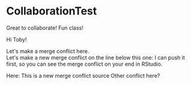# CollaborationTest

Great to collaborate! Fun class!  
  
Hi Toby!  
  
Let's make a merge conflict here.  
Let's make a new merge conflict on the line below this one: I can push it first, so you can see the merge conflict on your end in RStudio.

Here: This is a new merge conflict source Other conflict here?